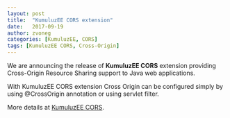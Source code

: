 ```yaml
---
layout: post
title:  "KumuluzEE CORS extension"
date:   2017-09-19
author: zvoneg
categories: [KumuluzEE, CORS]
tags: [KumuluzEE CORS, Cross-Origin]
---
```


We are announcing the release of **KumuluzEE CORS** extension providing Cross-Origin Resource Sharing support to Java web applications.

<!--more-->

With KumuluzEE CORS extension Cross Origin can be configured simply by using @CrossOrigin annotation or using servlet filter.

More details at [KumuluzEE CORS](https://github.com/kumuluz/kumuluzee-cors/blob/master/README.md).

